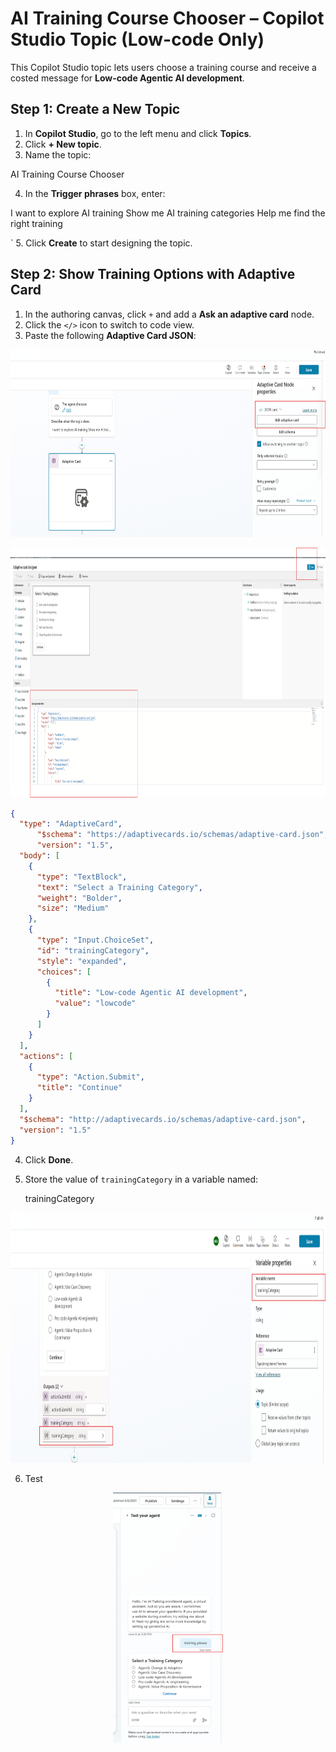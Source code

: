 
#  AI Training Course Chooser – Copilot Studio Topic (Low-code Only)

This Copilot Studio topic lets users choose a training course and receive a costed message for **Low-code Agentic AI development**.



##  Step 1: Create a New Topic

1. In **Copilot Studio**, go to the left menu and click **Topics**.
2. Click **+ New topic**.
3. Name the topic:
 

AI Training Course Chooser

 
4. In the **Trigger phrases** box, enter:
 

I want to explore AI training
Show me AI training categories
Help me find the right training

 `
5. Click **Create** to start designing the topic.



##  Step 2: Show Training Options with Adaptive Card

1. In the authoring canvas, click `+` and add a **Ask an adaptive card** node.
2. Click the `</>` icon to switch to code view.
3. Paste the following **Adaptive Card JSON**:


<p align="center">
  <img src="Documents/Images/AddAdaptiveCard.png" alt="Environments screen" height="300"/>
</p>

<p align="center">
  <img src="Documents/Images/Adaptivecard options.png" alt="Environments screen" height="400", width="700"/>
</p>



```json
{
  "type": "AdaptiveCard",
      "$schema": "https://adaptivecards.io/schemas/adaptive-card.json",
      "version": "1.5",
  "body": [
    {
      "type": "TextBlock",
      "text": "Select a Training Category",
      "weight": "Bolder",
      "size": "Medium"
    },
    {
      "type": "Input.ChoiceSet",
      "id": "trainingCategory",
      "style": "expanded",
      "choices": [
        {
          "title": "Low-code Agentic AI development",
          "value": "lowcode"
        }
      ]
    }
  ],
  "actions": [
    {
      "type": "Action.Submit",
      "title": "Continue"
    }
  ],
  "$schema": "http://adaptivecards.io/schemas/adaptive-card.json",
  "version": "1.5"
}
```


4. Click **Done**.
5. Store the value of `trainingCategory` in a variable named:

    
   trainingCategory
    
<p align="center">
  <img src="Documents/Images/trainingCategory.png" alt="Environments screen" width ="800", height="400" />
</p>

6. Test
 <p align="center">
  <img src="Documents/Images/testadaptivecard.png" alt="prompt", height="400"/>
</p>